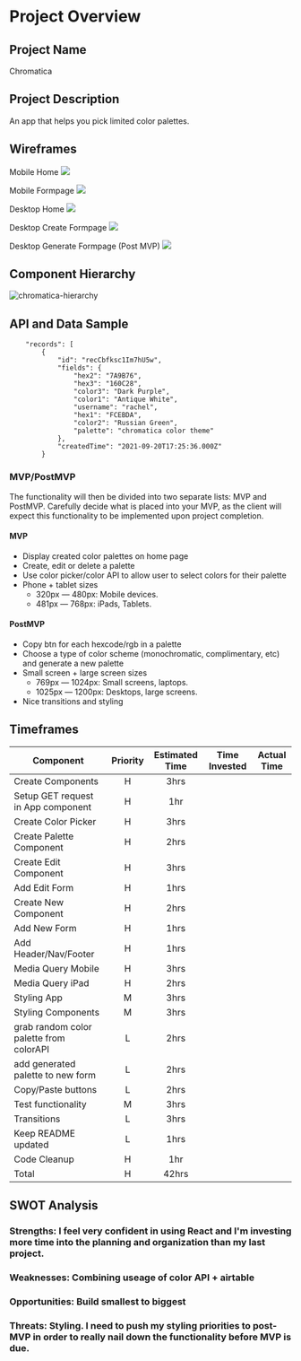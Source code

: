 # Project Overview

## Project Name

Chromatica

## Project Description

An app that helps you pick limited color palettes.

## Wireframes

Mobile Home
<img src='./wireframes/mobile/mobile-home.png' />

Mobile Formpage
<img src='./wireframes/mobile/mobile-formpage.drawio .png' />

Desktop Home
<img src='./wireframes/desktop/desktop-home.png' />

Desktop Create Formpage
<img src='./wireframes/desktop/desktop-create-form.png' />

Desktop Generate Formpage (Post MVP)
<img src='./wireframes/desktop/desktop-generator-form.png' />

## Component Hierarchy

![chromatica-hierarchy](https://user-images.githubusercontent.com/36183361/134073901-fc89a728-f3d6-46ad-9ee2-23e0efe5b5e5.png)


## API and Data Sample

```
    "records": [
        {
            "id": "recCbfksc1Im7hU5w",
            "fields": {
                "hex2": "7A9B76",
                "hex3": "160C28",
                "color3": "Dark Purple",
                "color1": "Antique White",
                "username": "rachel",
                "hex1": "FCEBDA",
                "color2": "Russian Green",
                "palette": "chromatica color theme"
            },
            "createdTime": "2021-09-20T17:25:36.000Z"
        }
```

### MVP/PostMVP

The functionality will then be divided into two separate lists: MVP and PostMVP.  Carefully decide what is placed into your MVP, as the client will expect this functionality to be implemented upon project completion.  

#### MVP 

- Display created color palettes on home page
- Create, edit or delete a palette
- Use color picker/color API to allow user to select colors for their palette
- Phone + tablet sizes
    * 320px — 480px: Mobile devices.
    * 481px — 768px: iPads, Tablets.

#### PostMVP  

- Copy btn for each hexcode/rgb in a palette
- Choose a type of color scheme (monochromatic, complimentary, etc) and generate a new palette
- Small screen + large screen sizes
    * 769px — 1024px: Small screens, laptops.
    * 1025px — 1200px: Desktops, large screens.
- Nice transitions and styling

## Timeframes

| Component | Priority | Estimated Time | Time Invested | Actual Time |
| --- | :---: |  :---: | :---: | :---: |
| Create Components | H | 3hrs|  |  |
| Setup GET request in App component | H | 1hr |  |  |
| Create Color Picker | H | 3hrs |  |  |
| Create Palette Component | H | 2hrs |  |  |
| Create Edit Component | H | 3hrs |  |  |
| Add Edit Form | H | 1hrs |  |  |
| Create New Component | H | 2hrs |  |  |
| Add New Form | H | 1hrs |  |  |
| Add Header/Nav/Footer | H | 1hrs |  |  |
| Media Query Mobile | H | 3hrs |  |  |
| Media Query iPad | H | 2hrs |  |  |
| Styling App | M | 3hrs |  |  |
| Styling Components | M | 3hrs |  |  |
| grab random color palette from colorAPI | L | 2hrs |  |  |
| add generated palette to new form | L | 2hrs |  |  |
| Copy/Paste buttons | L | 2hrs |  |  |
| Test functionality | M | 3hrs |  |  |
| Transitions | L | 3hrs |  |  |
| Keep README updated | L | 1hrs |  |  |
| Code Cleanup | H | 1hr|  |  |
| Total | H | 42hrs|  |  |

## SWOT Analysis

### Strengths: I feel very confident in using React and I'm investing more time into the planning and organization than my last project.

### Weaknesses: Combining useage of color API + airtable

### Opportunities: Build smallest to biggest

### Threats: Styling. I need to push my styling priorities to post-MVP in order to really nail down the functionality before MVP is due.
